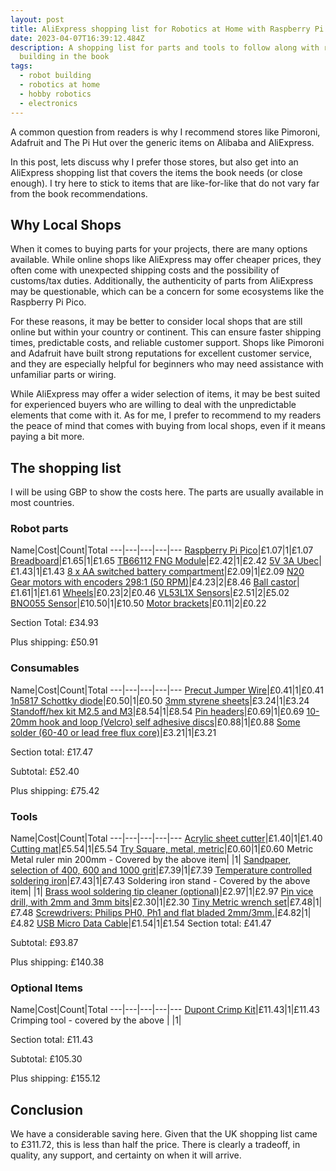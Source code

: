 ```yaml
---
layout: post
title: AliExpress shopping list for Robotics at Home with Raspberry Pi Pico
date: 2023-04-07T16:39:12.484Z
description: A shopping list for parts and tools to follow along with robot
  building in the book
tags:
  - robot building
  - robotics at home
  - hobby robotics
  - electronics
---
```

A common question from readers is why I recommend stores like Pimoroni, Adafruit and The Pi Hut over the generic items on Alibaba and AliExpress.

In this post, lets discuss why I prefer those stores, but also get into an AliExpress shopping list that covers the items the book needs (or close enough). I try here to stick to items that are like-for-like that do not vary far from the book recommendations.

## Why Local Shops

When it comes to buying parts for your projects, there are many options available. While online shops like AliExpress may offer cheaper prices, they often come with unexpected shipping costs and the possibility of customs/tax duties. Additionally, the authenticity of parts from AliExpress may be questionable, which can be a concern for some ecosystems like the Raspberry Pi Pico.

For these reasons, it may be better to consider local shops that are still online but within your country or continent. This can ensure faster shipping times, predictable costs, and reliable customer support. Shops like Pimoroni and Adafruit have built strong reputations for excellent customer service, and they are especially helpful for beginners who may need assistance with unfamiliar parts or wiring.

While AliExpress may offer a wider selection of items, it may be best suited for experienced buyers who are willing to deal with the unpredictable elements that come with it. As for me, I prefer to recommend to my readers the peace of mind that comes with buying from local shops, even if it means paying a bit more.

## The shopping list

I will be using GBP to show the costs here. The parts are usually available in most countries.

### Robot parts

Name|Cost|Count|Total
---|---|---|---|---
[Raspberry Pi Pico](https://www.aliexpress.com/item/1005004546639410.html?spm=a2g0o.productlist.main.1.455577b7miDg4h&algo_pvid=75008995-d5a1-45c2-a2f3-7b44736714e0&algo_exp_id=75008995-d5a1-45c2-a2f3-7b44736714e0-0&pdp_npi=3%40dis%21GBP%216.26%211.07%21%21%21%21%21%40212244c416808716024312122d0728%2112000029562074385%21sea%21UK%21108888535&curPageLogUid=alZuVsEZ1Unw)|£1.07|1|£1.07
[Breadboard](https://www.aliexpress.com/item/1005004532352681.html?spm=a2g0o.productlist.main.1.6b3344b60IycXS&algo_pvid=8f0aec34-9c51-4537-b5b7-8cb709520e23&algo_exp_id=8f0aec34-9c51-4537-b5b7-8cb709520e23-0&pdp_npi=3%40dis%21GBP%212.35%211.65%21%21%21%21%21%402100bfe316808689850115462d0703%2112000029625253661%21sea%21UK%210&curPageLogUid=x5oRIgCTh6pR)|£1.65|1|£1.65
[TB66112 FNG Module](https://www.aliexpress.com/item/1005005382258614.html?spm=a2g0o.productlist.main.3.37c16862ivQ8nL&algo_pvid=3633d59c-2fc1-438c-a1b3-a8aade0ca3fd&algo_exp_id=3633d59c-2fc1-438c-a1b3-a8aade0ca3fd-1&pdp_npi=3%40dis%21GBP%212.69%212.42%21%21%21%21%21%402100b69816808692907396436d0758%2112000032827101432%21sea%21UK%210&curPageLogUid=WOT0myLQ1I1O)|£2.42|1|£2.42
[5V 3A Ubec](https://www.aliexpress.com/item/1005002224981113.html?spm=a2g0o.productlist.main.3.715a500cmBO60d&algo_pvid=a7ff61e6-666d-44dc-a7d8-bcba5ba2b46f&algo_exp_id=a7ff61e6-666d-44dc-a7d8-bcba5ba2b46f-1&pdp_npi=3%40dis%21GBP%212.04%211.43%21%21%21%21%21%402100b20d16808693713106345d0712%2112000019381070884%21sea%21UK%210&curPageLogUid=pNgYidjuVu2W)|£1.43|1|£1.43
[8 x AA switched battery compartment](https://www.aliexpress.com/item/32971233252.html?spm=a2g0o.productlist.main.1.413f1220iHROAS&algo_pvid=6f595454-fa12-4d67-af1d-c56d70523f26&algo_exp_id=6f595454-fa12-4d67-af1d-c56d70523f26-0&pdp_npi=3%40dis%21GBP%212.09%212.09%21%21%21%21%21%402100ba4716808693956344833d0712%2166663342191%21sea%21UK%210&curPageLogUid=kKJ9CrnxKl9T)|£2.09|1|£2.09
[N20 Gear motors with encoders 298:1 (50 RPM)](https://www.aliexpress.com/item/4001045242610.html?spm=a2g0o.productlist.main.3.7a5311d1uX1vmF&algo_pvid=b1435d2e-5c24-4171-b0ba-785661e3ba04&algo_exp_id=b1435d2e-5c24-4171-b0ba-785661e3ba04-1&pdp_npi=3%40dis%21GBP%214.23%214.23%21%21%21%21%21%402100b20d16808694137476623d0712%2110000013723299243%21sea%21UK%210&curPageLogUid=HihGNRHpBGig)|£4.23|2|£8.46
[Ball castor](https://www.aliexpress.com/item/32752061307.html?spm=a2g0o.productlist.main.11.3641754dcuTqTs&algo_pvid=31ede1e6-3008-4358-aaeb-8ea7fe4f9fcb&algo_exp_id=31ede1e6-3008-4358-aaeb-8ea7fe4f9fcb-5&pdp_npi=3%40dis%21GBP%211.7%211.61%21%21%21%21%21%40211bf04a16808717035958660d0777%2161908916734%21sea%21UK%21108888535&curPageLogUid=tig7nUyzaOXW)|£1.61|1|£1.61
[Wheels](https://www.aliexpress.com/item/32809043739.html?spm=a2g0o.productlist.main.7.12ad307aChTH88&algo_pvid=ee036493-3313-4f31-8261-63a6d0bf8c79&algo_exp_id=ee036493-3313-4f31-8261-63a6d0bf8c79-3&pdp_npi=3%40dis%21GBP%210.25%210.23%21%21%21%21%21%402145279016808698549451816d0715%2112000027112274330%21sea%21UK%210&curPageLogUid=naDkOzNCk9na)|£0.23|2|£0.46
[VL53L1X Sensors](https://www.aliexpress.com/item/4000088283170.html?spm=a2g0o.cart.0.0.62a438da7Nkeku&mp=1)|£2.51|2|£5.02
[BNO055 Sensor](https://www.aliexpress.com/item/4000686420656.html?spm=a2g0o.productlist.main.3.32881dacuVQ0Z7&algo_pvid=a2e7db59-653f-476c-b689-c7dc39f3cd5e&algo_exp_id=a2e7db59-653f-476c-b689-c7dc39f3cd5e-1&pdp_npi=3%40dis%21GBP%2111.06%2110.5%21%21%21%21%21%402100b18f16808701006812010d0702%2110000006028849705%21sea%21UK%210&curPageLogUid=des0tOaUK0Ml)|£10.50|1|£10.50
[Motor brackets](https://www.aliexpress.com/item/4000099097725.html?spm=a2g0o.productlist.main.13.6a2f41c3uBz6YO&algo_pvid=2f6d73cd-4037-4cae-a4f0-2d9e5aab8e2b&algo_exp_id=2f6d73cd-4037-4cae-a4f0-2d9e5aab8e2b-6&pdp_npi=3%40dis%21GBP%210.12%210.11%21%21%21%21%21%402100bc5c16808701361226212d0737%2110000000260490110%21sea%21UK%210&curPageLogUid=YXf9gEd65Oeq)|£0.11|2|£0.22

Section Total: £34.93

Plus shipping: £50.91

### Consumables

Name|Cost|Count|Total
---|---|---|---|---
[Precut Jumper Wire](https://www.aliexpress.com/item/32707520439.html?spm=a2g0o.productlist.main.1.73ff562c2uZ9xH&algo_pvid=14ba07da-a3e5-42cb-83fb-36fcd87ff3ac&algo_exp_id=14ba07da-a3e5-42cb-83fb-36fcd87ff3ac-0&pdp_npi=3%40dis%21GBP%211.61%210.41%21%21%21%21%21%402145280e16808701750677964d06eb%2112000030034375663%21sea%21UK%210&curPageLogUid=4CiHZgSzmUhl)|£0.41|1|£0.41
[1n5817 Schottky diode](https://www.aliexpress.com/item/1005001552094086.html?spm=a2g0o.productlist.main.1.59c43474yH7qMt&algo_pvid=d75a9142-4d22-4501-a4ea-e3a452a3a2fd&algo_exp_id=d75a9142-4d22-4501-a4ea-e3a452a3a2fd-0&pdp_npi=3%40dis%21GBP%210.52%210.5%21%21%21%21%21%402100bfe316808701991035925d0703%2112000016564939116%21sea%21UK%210&curPageLogUid=8PCkJMdqrW89)|£0.50|1|£0.50
[3mm styrene sheets](https://www.aliexpress.com/item/4000917426633.html?spm=a2g0o.productlist.main.1.5dbd33d2u1PZYl&algo_pvid=305a4412-d136-4fc7-be73-003e960ef14f&algo_exp_id=305a4412-d136-4fc7-be73-003e960ef14f-0&pdp_npi=3%40dis%21GBP%213.53%213.24%21%21%21%21%21%402100ba4716808702570312750d0712%2110000010927374205%21sea%21UK%210&curPageLogUid=AoL7nZTAexvd)|£3.24|1|£3.24
[Standoff/hex kit M2.5 and M3](https://www.aliexpress.com/item/33060475004.html?spm=a2g0o.productlist.main.11.282d5e705lUxnY&algo_pvid=bedbc3fc-8d48-497b-bb83-af5a69619834&algo_exp_id=bedbc3fc-8d48-497b-bb83-af5a69619834-5&pdp_npi=3%40dis%21GBP%2112.75%218.54%21%21%21%21%21%402100b5dc16808704019638144d06d7%2167579416860%21sea%21UK%210&curPageLogUid=mIxBsC3IDKec)|£8.54|1|£8.54
[Pin headers](https://www.aliexpress.com/item/1005002883742971.html?spm=a2g0o.productlist.main.5.57726f75SSUIFr&algo_pvid=85d2a156-8946-4671-b5de-b77aba598559&algo_exp_id=85d2a156-8946-4671-b5de-b77aba598559-2&pdp_npi=3%40dis%21GBP%210.86%210.69%21%21%21%21%21%402145280e16808704415471846d06eb%2112000022608371624%21sea%21UK%210&curPageLogUid=dC5Q4OIraqJg)|£0.69|1|£0.69
[10-20mm hook and loop (Velcro) self adhesive discs](https://www.aliexpress.com/item/32881873870.html?spm=a2g0o.productlist.main.1.62c1b73b60CQHK&algo_pvid=99199c84-21a2-40f4-b77f-c08938e70443&algo_exp_id=99199c84-21a2-40f4-b77f-c08938e70443-0&pdp_npi=3%40dis%21GBP%211.4%210.16%21%21%21%21%21%402100ba4716808704709394221d0712%2112000028017709931%21sea%21UK%210&curPageLogUid=2YBWRKyt8Lwr)|£0.88|1|£0.88
[Some solder (60-40 or lead free flux core)](https://www.aliexpress.com/item/1005004658961745.html?spm=a2g0o.productlist.main.1.19f01ec36hpU9q&algo_pvid=619a2a4e-0fdb-4abc-8aa8-61923855fc0e&algo_exp_id=619a2a4e-0fdb-4abc-8aa8-61923855fc0e-0&pdp_npi=3%40dis%21GBP%214.52%213.21%21%21%21%21%21%40211be72e16808711266354985d07b6%2112000030008666291%21sea%21UK%21108888535&curPageLogUid=mJCBY6AJz1CS)|£3.21|1|£3.21

Section total: £17.47

Subtotal: £52.40

Plus shipping: £75.42

### Tools

Name|Cost|Count|Total
---|---|---|---|---
[Acrylic sheet cutter](https://www.aliexpress.com/item/2025744122.html?spm=a2g0o.productlist.main.5.42cf58603acX2u&algo_pvid=daf3d9cd-787b-4c31-8394-a5adaadc9001&algo_exp_id=daf3d9cd-787b-4c31-8394-a5adaadc9001-2&pdp_npi=3%40dis%21GBP%211.86%210.41%21%21%21%21%21%402145288516808705649983668d0710%2154313907181%21sea%21UK%210&curPageLogUid=2ItYo6JTFnPy)|£1.40|1|£1.40
[Cutting mat](https://www.aliexpress.com/item/4001291468461.html?spm=a2g0o.productlist.main.3.610c69d5cB9vRx&algo_pvid=a089bd9b-8275-407d-bb32-d88d7e8985df&algo_exp_id=a089bd9b-8275-407d-bb32-d88d7e8985df-1&pdp_npi=3%40dis%21GBP%2110.08%215.54%21%21%21%21%21%402100b0d116808705902638657d06e2%2110000015639410054%21sea%21UK%210&curPageLogUid=VFk0FfP07vvz)|£5.54|1|£5.54
[Try Square, metal, metric](https://www.aliexpress.com/item/1005001666077920.html?spm=a2g0o.productlist.main.25.33741cbbbcIXNX&algo_pvid=e7fc6b90-8902-4062-adf1-56a230dbf888&algo_exp_id=e7fc6b90-8902-4062-adf1-56a230dbf888-12&pdp_npi=3%40dis%21GBP%210.89%210.6%21%21%21%21%21%40211bf14716808708270388950d077e%2112000017043254470%21sea%21UK%21108888535&curPageLogUid=jXYOLKZ1te0P)|£0.60|1|£0.60
Metric Metal ruler min 200mm - Covered by the above item| |1|
[Sandpaper, selection of 400, 600 and 1000 grit](https://www.aliexpress.com/item/1005001315557467.html?spm=a2g0o.productlist.main.1.27265427rvv2Tg&algo_pvid=0535225b-4b42-421a-adef-684c203e072b&algo_exp_id=0535225b-4b42-421a-adef-684c203e072b-0&pdp_npi=3%40dis%21GBP%2113.95%214.08%21%21%21%21%21%40211bd3cb16808755220657594d0753%2112000015667744249%21sea%21UK%21108888535&curPageLogUid=qWbPC66CSyfH)|£7.39|1|£7.39
[Temperature controlled soldering iron](https://www.aliexpress.com/item/32827889696.html?spm=a2g0o.productlist.main.5.50236791NscBsj&algo_pvid=d48e0f5b-ed0a-4c9c-879d-e838d8ca1239&algo_exp_id=d48e0f5b-ed0a-4c9c-879d-e838d8ca1239-2&pdp_npi=3%40dis%21GBP%2117.69%217.43%21%21%21%21%21%4021021a7216808710529952171d0765%2165133634529%21sea%21UK%21108888535&curPageLogUid=NXoUIf5wzFZ8)|£7.43|1|£7.43
Soldering iron stand - Covered by the above item| |1| 
[Brass wool soldering tip cleaner (optional)](https://www.aliexpress.com/item/1005004038830896.html?spm=a2g0o.productlist.main.11.141118e8Ryqe1F&algo_pvid=808cc88d-6d9c-4866-a725-8f3a9a8bcfd8&algo_exp_id=808cc88d-6d9c-4866-a725-8f3a9a8bcfd8-5&pdp_npi=3%40dis%21GBP%214.57%212.97%21%21%21%21%21%40210213c816808710914798975d071e%2112000027822818192%21sea%21UK%21108888535&curPageLogUid=hQnB6K92fc8w)|£2.97|1|£2.97
[Pin vice drill, with 2mm and 3mm bits](https://www.aliexpress.com/item/1005005094089734.html?spm=a2g0o.productlist.main.5.22177bb8hlK7BT&algo_pvid=5ebcab73-1623-4c59-a540-7aa208b17daf&algo_exp_id=5ebcab73-1623-4c59-a540-7aa208b17daf-2&pdp_npi=3%40dis%21GBP%215.11%212.3%21%21%21%21%21%40211bd93f16808711530758751d0778%2112000031634023270%21sea%21UK%21108888535&curPageLogUid=k88C0wS5xTEy)|£2.30|1|£2.30
[Tiny Metric wrench set](https://www.aliexpress.com/item/1005004295161113.html?spm=a2g0o.productlist.main.17.17196fbflef7Kv&algo_pvid=4f532b48-6d54-4284-9147-ed4189e72dd4&algo_exp_id=4f532b48-6d54-4284-9147-ed4189e72dd4-8&pdp_npi=3%40dis%21GBP%2110.68%217.48%21%21%21%21%21%4021021a7216808756292707891d0765%2112000028666761542%21sea%21UK%21108888535&curPageLogUid=IbF09W8qzNHX)|£7.48|1|£7.48
[Screwdrivers: Philips PH0, Ph1 and flat bladed 2mm/3mm.](https://www.aliexpress.com/item/1005005137386804.html?spm=a2g0o.cart.0.0.624a38da6t4j8c&mp=1)|£4.82|1|£4.82
[USB Micro Data Cable](https://www.aliexpress.com/item/1005004011620185.html?spm=a2g0o.productlist.main.1.304071dcpTfkAh&algo_pvid=b6329cb8-71f7-4c36-8bda-4f7b16a40888&algo_exp_id=b6329cb8-71f7-4c36-8bda-4f7b16a40888-0&pdp_npi=3%40dis%21GBP%213.43%210.82%21%21%21%21%21%4021021a7216808714888135379d0765%2112000027732934934%21sea%21UK%21108888535&curPageLogUid=7wquRdlagjH2)|£1.54|1|£1.54
Section total: £41.47

Subtotal: £93.87

Plus shipping: £140.38

### Optional Items

Name|Cost|Count|Total
---|---|---|---|---
[Dupont Crimp Kit](https://www.aliexpress.com/item/4000823925393.html?spm=a2g0o.productlist.main.1.378e1bf55rzxWx&algo_pvid=2a0d0d19-15a6-48d8-9eff-20984e1c5e31&algo_exp_id=2a0d0d19-15a6-48d8-9eff-20984e1c5e31-0&pdp_npi=3%40dis%21GBP%2118.42%2111.43%21%21%21%21%21%4021227e5116808715522722414d070b%2110000008636241758%21sea%21UK%21108888535&curPageLogUid=OwempbAU6LE3)|£11.43|1|£11.43
Crimping tool - covered by the above | |1| 

Section total: £11.43

Subtotal: £105.30

Plus shipping: £155.12

## Conclusion

We have a considerable saving here. Given that the UK shopping list came to £311.72, this is less than half the price. There is clearly a tradeoff, in quality, any support, and certainty on when it will arrive.